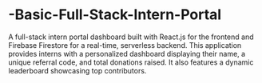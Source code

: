 # -Basic-Full-Stack-Intern-Portal
A full-stack intern portal dashboard built with React.js for the frontend and Firebase Firestore for a real-time, serverless backend. This application provides interns with a personalized dashboard displaying their name, a unique referral code, and total donations raised. It also features a dynamic leaderboard showcasing top contributors.
